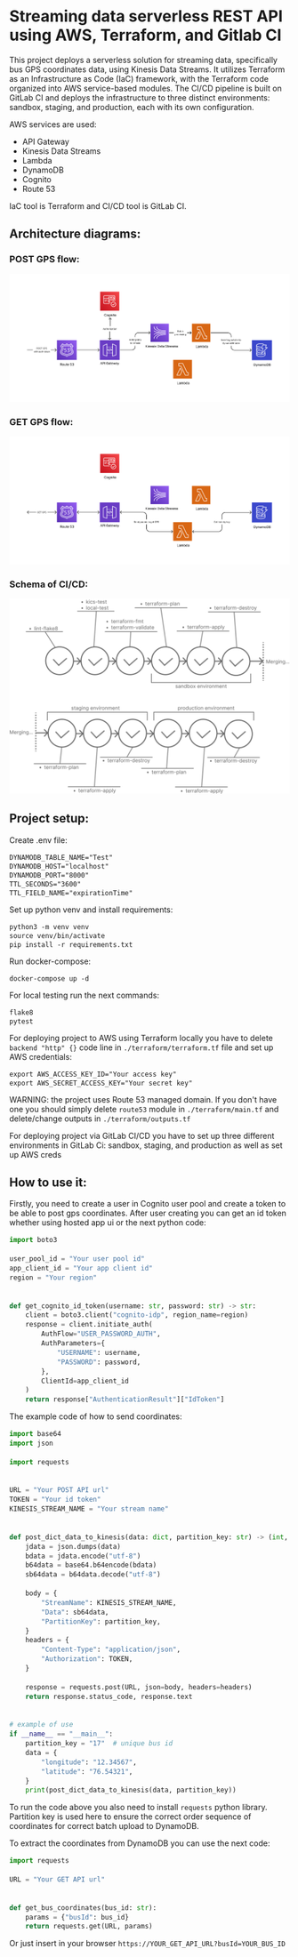 # Streaming data serverless REST API using AWS, Terraform, and Gitlab CI

This project deploys a serverless solution for streaming data, specifically bus GPS coordinates data,
using Kinesis Data Streams. It utilizes Terraform as an Infrastructure as Code (IaC) framework, with the
Terraform code organized into AWS service-based modules. The CI/CD pipeline is built on GitLab CI and deploys the
infrastructure to three distinct environments: sandbox, staging, and production, each with its own configuration.


AWS services are used:
* API Gateway
* Kinesis Data Streams
* Lambda
* DynamoDB
* Cognito
* Route 53

IaC tool is Terraform and CI/CD tool is GitLab CI.

## Architecture diagrams:

### POST GPS flow:
![](post_gps_diagram.png)

### GET GPS flow:
![](get_gps_diagram.png)

### Schema of CI/CD:
![](ci_schema.png)


## Project setup:

Create .env file:
```
DYNAMODB_TABLE_NAME="Test"
DYNAMODB_HOST="localhost"
DYNAMODB_PORT="8000"
TTL_SECONDS="3600"
TTL_FIELD_NAME="expirationTime"
```
Set up python venv and install requirements:
```
python3 -m venv venv
source venv/bin/activate 
pip install -r requirements.txt
```
Run docker-compose:
```
docker-compose up -d
```

For local testing run the next commands:
```
flake8
pytest
```

For deploying project to AWS using Terraform locally
you have to delete ```backend "http" {}``` code line in ```./terraform/terraform.tf``` file and set up AWS credentials:
```
export AWS_ACCESS_KEY_ID="Your access key"
export AWS_SECRET_ACCESS_KEY="Your secret key"
```

WARNING: the project uses Route 53 managed domain. If you don't have one you should simply delete ```route53``` module
in ```./terraform/main.tf``` and delete/change outputs in ```./terraform/outputs.tf```

For deploying project via GitLab CI/CD you have to set up three different environments in GitLab Ci: sandbox, staging, and production
as well as set up AWS creds

## How to use it:
Firstly, you need to create a user in Cognito user pool and create a token to be able to post gps coordinates. After
user creating you can get an id token whether using hosted app ui or the next python code:
```python
import boto3

user_pool_id = "Your user pool id"
app_client_id = "Your app client id"
region = "Your region"


def get_cognito_id_token(username: str, password: str) -> str:
    client = boto3.client("cognito-idp", region_name=region)
    response = client.initiate_auth(
        AuthFlow="USER_PASSWORD_AUTH",
        AuthParameters={
            "USERNAME": username,
            "PASSWORD": password,
        },
        ClientId=app_client_id
    )
    return response["AuthenticationResult"]["IdToken"]

```

The example code of how to send coordinates:
```python
import base64
import json

import requests


URL = "Your POST API url"
TOKEN = "Your id token"
KINESIS_STREAM_NAME = "Your stream name"


def post_dict_data_to_kinesis(data: dict, partition_key: str) -> (int, str):
    jdata = json.dumps(data)
    bdata = jdata.encode("utf-8")
    b64data = base64.b64encode(bdata)
    sb64data = b64data.decode("utf-8")

    body = {
        "StreamName": KINESIS_STREAM_NAME,
        "Data": sb64data,
        "PartitionKey": partition_key,
    }
    headers = {
        "Content-Type": "application/json",
        "Authorization": TOKEN,
    }

    response = requests.post(URL, json=body, headers=headers)
    return response.status_code, response.text


# example of use
if __name__ == "__main__":
    partition_key = "17"  # unique bus id
    data = {
        "longitude": "12.34567",
        "latitude": "76.54321",
    }
    print(post_dict_data_to_kinesis(data, partition_key))

```
To run the code above you also need to install ```requests``` python library.
Partition key is used here to ensure the correct order sequence of coordinates for correct batch upload to DynamoDB.

To extract the coordinates from DynamoDB you can use the next code:
```python
import requests

URL = "Your GET API url"


def get_bus_coordinates(bus_id: str):
    params = {"busId": bus_id}
    return requests.get(URL, params)

```
Or just insert in your browser ```https://YOUR_GET_API_URL?busId=YOUR_BUS_ID```
